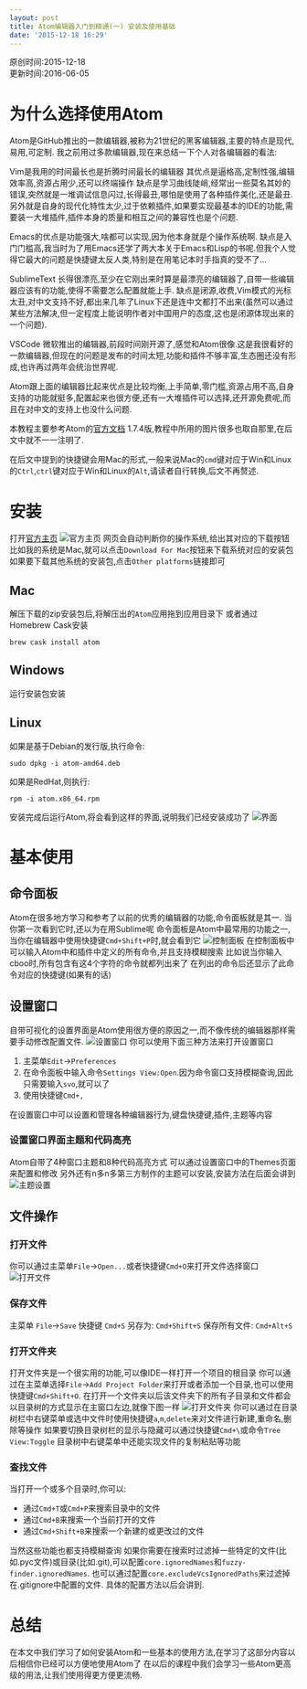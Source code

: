 ```yaml
---
layout: post
title: Atom编辑器入门到精通(一) 安装及使用基础
date: '2015-12-18 16:29'
---
```


原创时间:2015-12-18<br>更新时间:2016-06-05

# 为什么选择使用Atom
Atom是GitHub推出的一款编辑器,被称为21世纪的黑客编辑器,主要的特点是现代,易用,可定制.
我之前用过多款编辑器,现在来总结一下个人对各编辑器的看法:

Vim是我用的时间最长也是折腾时间最长的编辑器
其优点是逼格高,定制性强,编辑效率高,资源占用少,还可以终端操作
缺点是学习曲线陡峭,经常出一些莫名其妙的错误,突然就是一堆调试信息闪过,长得最丑,哪怕是使用了各种插件美化,还是最丑.
另外就是自身的现代化特性太少,过于依赖插件,如果要实现最基本的IDE的功能,需要装一大堆插件,插件本身的质量和相互之间的兼容性也是个问题.

Emacs的优点是功能强大,啥都可以实现,因为他本身就是个操作系统啊.
缺点是入门门槛高,我当时为了用Emacs还学了两大本关于Emacs和Lisp的书呢.但我个人觉得它最大的问题是快捷键太反人类,特别是在用笔记本时手指真的受不了...

SublimeText
长得很漂亮,至少在它刚出来时算是最漂亮的编辑器了,自带一些编辑器应该有的功能,使得不需要怎么配置就能上手.
缺点是闭源,收费,Vim模式的光标太丑,对中文支持不好,都出来几年了Linux下还是连中文都打不出来(虽然可以通过某些方法解决,但一定程度上能说明作者对中国用户的态度,这也是闭源体现出来的一个问题).

VSCode
微软推出的编辑器,前段时间刚开源了,感觉和Atom很像.这是我很看好的一款编辑器,但现在的问题是发布的时间太短,功能和插件不够丰富,生态圈还没有形成,也许再过两年会统治世界呢.

Atom跟上面的编辑器比起来优点是比较均衡,上手简单,零门槛,资源占用不高,自身支持的功能就挺多,配置起来也很方便,还有一大堆插件可以选择,还开源免费呢,而且在对中文的支持上也没什么问题.

本教程主要参考Atom的[官方文档](https://atom.io/docs) 1.7.4版,教程中所用的图片很多也取自那里,在后文中就不一一注明了.

在后文中提到的快捷键会用Mac的形式,一般来说Mac的`cmd`键对应于Win和Linux的`Ctrl`,`ctrl`键对应于Win和Linux的`Alt`,请读者自行转换,后文不再赘述.

# 安装
打开[官方主页](https://atom.io/)
![官方主页](https://raw.githubusercontent.com/PeterHo/images/master/blog/editor/atom/atom_1/linux-downloads.png)
网页会自动判断你的操作系统,给出其对应的下载按钮
比如我的系统是Mac,就可以点击`Download For Mac`按钮来下载系统对应的安装包
如果要下载其他系统的安装包,点击`Other platforms`链接即可
## Mac
解压下载的zip安装包后,将解压出的`Atom`应用拖到应用目录下
或者通过Homebrew Cask安装
```
brew cask install atom
```

## Windows
运行安装包安装

## Linux
如果是基于Debian的发行版,执行命令:
```
sudo dpkg -i atom-amd64.deb
```
如果是RedHat,则执行:
```
rpm -i atom.x86_64.rpm
```

安装完成后运行Atom,将会看到这样的界面,说明我们已经安装成功了
![界面](https://raw.githubusercontent.com/PeterHo/images/master/blog/editor/atom/atom_1/first-launch.png)


# 基本使用
## 命令面板
Atom在很多地方学习和参考了以前的优秀的编辑器的功能,命令面板就是其一.
当你第一次看到它时,还以为在用Sublime呢
命令面板是Atom中最常用的功能之一,当你在编辑器中使用快捷键`Cmd+Shift+P`时,就会看到它
![控制面板](https://raw.githubusercontent.com/PeterHo/images/master/blog/editor/atom/atom_1/command-palette.png)
在控制面板中可以输入Atom中和插件中定义的所有命令,并且支持模糊搜索
比如说当你输入cboo时,所有包含有这4个字符的命令就都列出来了
在列出的命令后还显示了此命令对应的快捷键(如果有的话)

## 设置窗口
自带可视化的设置界面是Atom使用很方便的原因之一,而不像传统的编辑器那样需要手动修改配置文件.
![设置窗口](https://raw.githubusercontent.com/PeterHo/images/master/blog/editor/atom/atom_1/settings.png)
你可以使用下面三种方法来打开设置窗口
1. 主菜单`Edit`->`Preferences`
2. 在命令面板中输入命令`Settings View:Open`.因为命令窗口支持模糊查询,因此只需要输入`svo`,就可以了
3. 使用快捷键`Cmd+,`

在设置窗口中可以设置和管理各种编辑器行为,键盘快捷键,插件,主题等内容

### 设置窗口界面主题和代码高亮
Atom自带了4种窗口主题和8种代码高亮方式
可以通过设置窗口中的Themes页面来配置和修改
另外还有n多n多第三方制作的主题可以安装,安装方法在后面会讲到
![主题设置](https://raw.githubusercontent.com/PeterHo/images/master/blog/editor/atom/atom_1/theme.png)

## 文件操作
### 打开文件
你可以通过主菜单`File`->`Open...`或者快捷键`Cmd+O`来打开文件选择窗口
![打开文件](https://raw.githubusercontent.com/PeterHo/images/master/blog/editor/atom/atom_1/open-file.png)

### 保存文件
主菜单 `File`->`Save`
快捷键 `Cmd+S`
另存为: `Cmd+Shift+S`
保存所有文件: `Cmd+Alt+S`

### 打开文件夹
打开文件夹是一个很实用的功能,可以像IDE一样打开一个项目的根目录
你可以通过在主菜单选择`File`->`Add Project Folder`来打开或者添加一个目录,也可以使用快捷键`Cmd+Shift+O`.
在打开一个文件夹以后该文件夹下的所有子目录和文件都会以目录树的方式显示在主窗口左边,就像下图一样
![打开文件夹](https://raw.githubusercontent.com/PeterHo/images/master/blog/editor/atom/atom_1/project-view.png)
你可以通过在目录树栏中右键菜单或选中文件时使用快捷键`a`,`m`,`delete`来对文件进行新建,重命名,删除等操作
如果要切换目录树栏的显示与隐藏可以通过快捷键`Cmd+\`或命令`Tree View:Toggle`
目录树中右键菜单中还能实现文件的复制粘贴等功能

### 查找文件
当打开一个或多个目录时,你可以:
* 通过`Cmd+T`或`Cmd+P`来搜索目录中的文件
* 通过`Cmd+B`来搜索一个当前打开的文件
* 通过`Cmd+Shift+B`来搜索一个新建的或更改过的文件

当然这些功能也都支持模糊查询
如果你需要在搜索时过滤掉一些特定的文件(比如.pyc文件)或目录(比如.git),可以配置`core.ignoredNames`和`fuzzy-finder.ignoredNames`.
也可以通过配置`core.excludeVcsIgnoredPaths`来过滤掉在.gitignore中配置的文件.
具体的配置方法以后会讲到.


# 总结
在本文中我们学习了如何安装Atom和一些基本的使用方法,在学习了这部分内容以后相信你已经可以方便地使用Atom了
在以后的课程中我们会学习一些Atom更高级的用法,让我们使用得更方便更流畅.
